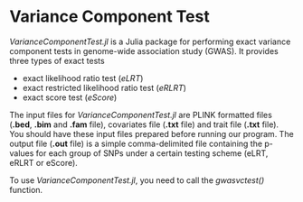 # Variance Component Test

*VarianceComponentTest.jl* is a Julia package for performing exact variance component tests in genome-wide association study (GWAS). It provides three types of exact tests

* exact likelihood ratio test (*eLRT*)
* exact restricted likelihood ratio test (*eRLRT*)
* exact score test (*eScore*)

The input files for *VarianceComponentTest.jl* are PLINK formatted files (**.bed**, **.bim** and **.fam** file), covariates file (**.txt** file) and trait file (**.txt** file). You should have these input files prepared before running our program. The output file (**.out** file) is a simple comma-delimited file containing the p-values for each group of SNPs under a certain testing scheme (eLRT, eRLRT or eScore).

To use *VarianceComponentTest.jl*, you need to call the *gwasvctest()* function.
